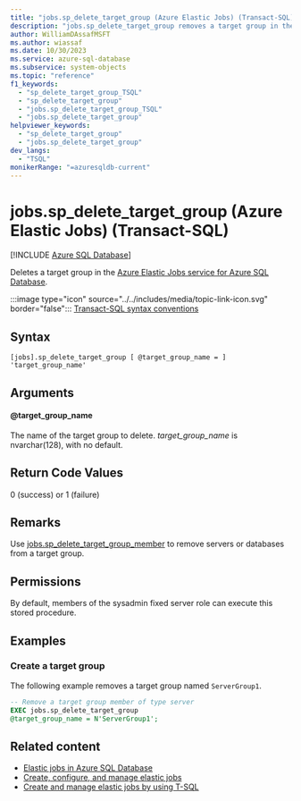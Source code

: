 ```yaml
---
title: "jobs.sp_delete_target_group (Azure Elastic Jobs) (Transact-SQL)"
description: "jobs.sp_delete_target_group removes a target group in the Azure Elastic Jobs service for Azure SQL Database."
author: WilliamDAssafMSFT
ms.author: wiassaf
ms.date: 10/30/2023
ms.service: azure-sql-database
ms.subservice: system-objects
ms.topic: "reference"
f1_keywords:
  - "sp_delete_target_group_TSQL"
  - "sp_delete_target_group"
  - "jobs.sp_delete_target_group_TSQL"
  - "jobs.sp_delete_target_group"
helpviewer_keywords:
  - "sp_delete_target_group"
  - "jobs.sp_delete_target_group"
dev_langs:
  - "TSQL"
monikerRange: "=azuresqldb-current"
---
```

# jobs.sp_delete_target_group (Azure Elastic Jobs) (Transact-SQL)

[!INCLUDE [Azure SQL Database](../../includes/applies-to-version/asdb.md)]

Deletes a target group in the [Azure Elastic Jobs service for Azure SQL Database](/azure/azure-sql/database/elastic-jobs-overview?view=azuresql-db&preserve-view=true).

:::image type="icon" source="../../includes/media/topic-link-icon.svg" border="false"::: [Transact-SQL syntax conventions](../../t-sql/language-elements/transact-sql-syntax-conventions-transact-sql.md)

## Syntax

```syntaxsql
[jobs].sp_delete_target_group [ @target_group_name = ] 'target_group_name'
```

## Arguments

#### @target_group_name

The name of the target group to delete. *target_group_name* is nvarchar(128), with no default.

## Return Code Values

0 (success) or 1 (failure)

## Remarks

Use [jobs.sp_delete_target_group_member](sp-delete-target-group-member-elastic-jobs-transact-sql.md) to remove servers or databases from a target group.

## Permissions

By default, members of the sysadmin fixed server role can execute this stored procedure.

## Examples

### Create a target group

The following example removes a target group named `ServerGroup1`.

```sql
-- Remove a target group member of type server
EXEC jobs.sp_delete_target_group
@target_group_name = N'ServerGroup1';
```

## Related content

- [Elastic jobs in Azure SQL Database](/azure/azure-sql/database/elastic-jobs-overview?view=azuresql-db&preserve-view=true)
- [Create, configure, and manage elastic jobs](/azure/azure-sql/database/elastic-jobs-tutorial?view=azuresql-db&preserve-view=true)
- [Create and manage elastic jobs by using T-SQL](/azure/azure-sql/database/elastic-jobs-tsql-create-manage?view=azuresql-db&preserve-view=true)
